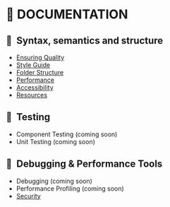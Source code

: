 # 📔  DOCUMENTATION

## :sunflower:&nbsp;&nbsp;**Syntax, semantics and structure**

- [Ensuring Quality](./docs/ensuring-quality.md)
- [Style Guide](./docs/style-guide.md)
- [Folder Structure](./docs/folder-structure.md)
- [Performance](./docs/performance.md)
- [Accessibility](./docs/accessibility.md)
- [Resources](./docs/resources.md)

## :hammer:&nbsp;&nbsp;**Testing**

- Component Testing (coming soon)
- Unit Testing (coming soon)

## :wrench:&nbsp;&nbsp;**Debugging & Performance Tools**

- Debugging (coming soon)
- Performance Profiling (coming soon)
- [Security](./docs/security.md)
